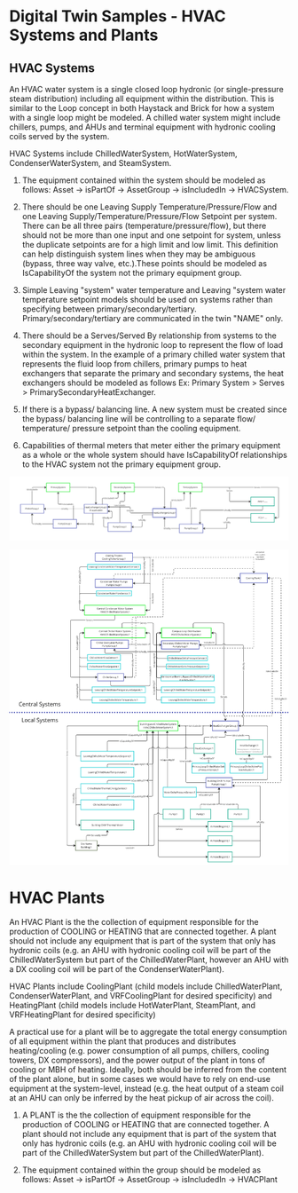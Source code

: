 # Digital Twin Samples - HVAC Systems and Plants

## HVAC Systems

An HVAC water system is a single closed loop hydronic (or single-pressure steam distribution) including all equipment within the distribution. This is similar to the Loop concept in both Haystack and Brick for how a system with a single loop might be modeled. A chilled water system might include chillers, pumps, and AHUs and terminal equipment with hydronic cooling coils served by the system.

HVAC Systems include ChilledWaterSystem, HotWaterSystem, CondenserWaterSystem, and SteamSystem.

1. The equipment contained within the system should be modeled as follows: Asset -> isPartOf -> AssetGroup -> isIncludedIn -> HVACSystem.

2. There should be one Leaving Supply Temperature/Pressure/Flow and one Leaving Supply/Temperature/Pressure/Flow Setpoint per system. There can be all three pairs (temperature/pressure/flow), but there should not be more than one input and one setpoint for system, unless the duplicate setpoints are for a high limit and low limit. This definition can help distinguish system lines when they may be ambiguous (bypass, three way valve, etc.).These points should be modeled as IsCapabilityOf the system not the primary equipment group.

3. Simple Leaving "system" water temperature and Leaving "system water temperature setpoint models should be used on systems rather than specifying between primary/secondary/tertiary. Primary/secondary/tertiary are communicated in the twin "NAME" only.

4. There should be a Serves/Served By relationship from systems to the secondary equipment in the hydronic loop to represent the flow of load within the system. In the example of a primary chilled water system that represents the fluid loop from chillers, primary pumps to heat exchangers that separate the primary and secondary systems, the heat exchangers should be modeled as follows Ex: Primary System > Serves > PrimarySecondaryHeatExchanger. 

5. If there is a bypass/ balancing line. A new system must be created since the bypass/ balancing line will be controlling to a separate flow/ temperature/ pressure setpoint than the cooling equipment.

6. Capabilities of thermal meters that meter either the primary equipment as a whole or the whole system should have IsCapabilityOf relationships to the HVAC system not the primary equipment group.

![HydronicSystem-Example1](Images/HydronicSystems1.jpg)

![HydronicSystem-Example1](Images/HydronicSystems2.png)


# HVAC Plants

An HVAC Plant is the the collection of equipment responsible for the production of COOLING or HEATING that are connected together. A plant should not include any equipment that is part of the system that only has hydronic coils (e.g. an AHU with hydronic cooling coil will be part of the ChilledWaterSystem but part of the ChilledWaterPlant, however an AHU with a DX cooling coil will be part of the CondenserWaterPlant). 

HVAC Plants include CoolingPlant (child models include ChilledWaterPlant, CondenserWaterPlant, and VRFCoolingPlant for desired specificity) and HeatingPlant (child models include HotWaterPlant, SteamPlant, and VRFHeatingPlant for desired specificity)

A practical use for a plant will be to aggregate the total energy consumption of all equipment within the plant that produces and distributes heating/cooling (e.g. power consumption of all pumps, chillers, cooling towers, DX compressors), and the power output of the plant in tons of cooling or MBH of heating. Ideally, both should be inferred from the content of the plant alone, but in some cases we would have to rely on end-use equipment at the system-level, instead (e.g. the heat output of a steam coil at an AHU can only be inferred by the heat pickup of air across the coil).

1. A PLANT is the the collection of equipment responsible for the production of COOLING or HEATING that are connected together. A plant should not include any equipment that is part of the system that only has hydronic coils (e.g. an AHU with hydronic cooling coil will be part of the ChilledWaterSystem but part of the ChilledWaterPlant).

2. The equipment contained within the group should be modeled as follows: Asset -> isPartOf -> AssetGroup -> isIncludedIn -> HVACPlant